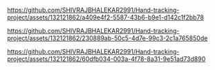 

https://github.com/SHIVRAJBHALEKAR2991/Hand-tracking-project/assets/132121862/a409e4f2-5587-43b6-b9e1-d142c1f2bb78



https://github.com/SHIVRAJBHALEKAR2991/Hand-tracking-project/assets/132121862/230889ab-50c5-4d7e-99c3-2c1a765850de



https://github.com/SHIVRAJBHALEKAR2991/Hand-tracking-project/assets/132121862/60dfb034-003a-4f78-8a31-9e51ad73d890

